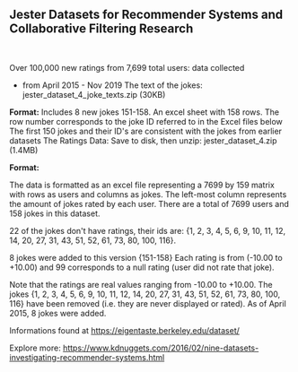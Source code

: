 ## Jester Datasets for Recommender Systems and Collaborative Filtering Research
<br />

Over 100,000 new ratings from 7,699 total users: data collected 
- from April 2015 - Nov 2019
The text of the jokes: jester_dataset_4_joke_texts.zip (30KB)

**Format:**
Includes 8 new jokes 151-158.
An excel sheet with 158 rows.
The row number corresponds to the joke ID referred to in the Excel files below
The first 150 jokes and their ID's are consistent with the jokes from earlier datasets
The Ratings Data: Save to disk, then unzip: jester_dataset_4.zip (1.4MB)

**Format:**

The data is formatted as an excel file representing a 7699 by 159 matrix with rows as users and columns as jokes. The left-most column represents the amount of jokes rated by each user. There are a total of 7699 users and 158 jokes in this dataset.

22 of the jokes don't have ratings, their ids are: {1, 2, 3, 4, 5, 6, 9, 10, 11, 12, 14, 20, 27, 31, 43, 51, 52, 61, 73, 80, 100, 116}.

8 jokes were added to this version {151-158}
Each rating is from (-10.00 to +10.00) and 99 corresponds to a null rating (user did not rate that joke).

Note that the ratings are real values ranging from -10.00 to +10.00. The jokes {1, 2, 3, 4, 5, 6, 9, 10, 11, 12, 14, 20, 27, 31, 43, 51, 52, 61, 73, 80, 100, 116} have been removed (i.e. they are never displayed or rated). As of April 2015, 8 jokes were added.

Informations found at https://eigentaste.berkeley.edu/dataset/

Explore more: https://www.kdnuggets.com/2016/02/nine-datasets-investigating-recommender-systems.html
